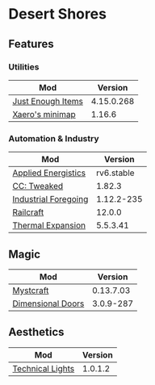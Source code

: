Desert Shores
===

## Features

### Utilities

|Mod|Version|
|---|-------|
|[Just Enough Items](https://minecraft.curseforge.com/projects/jei/)|4.15.0.268|
|[Xaero's minimap](https://minecraft.curseforge.com/projects/xaeros-minimap)|1.16.6|

### Automation & Industry

|Mod|Version|
|---|-------|
|[Applied Energistics](https://ae-mod.info/)|rv6.stable|
|[CC: Tweaked](https://github.com/SquidDev-CC/CC-Tweaked)|1.82.3|
|[Industrial Foregoing](https://minecraft.curseforge.com/projects/industrial-foregoing)|1.12.2-235|
|[Railcraft](http://www.railcraft.info/)|12.0.0|
|[Thermal Expansion](https://github.com/CoFH/ThermalExpansion)|5.5.3.41|

## Magic

|Mod|Version|
|---|-------|
|[Mystcraft](https://minecraft.curseforge.com/projects/mystcraft/)|0.13.7.03|
|[Dimensional Doors](https://minecraft.curseforge.com/projects/dimensionaldoors)|3.0.9-287|

## Aesthetics

|Mod|Version|
|---|-------|
|[Technical Lights](https://minecraft.curseforge.com/projects/technical-lights)|1.0.1.2|

